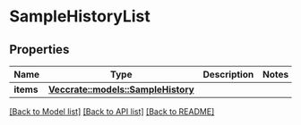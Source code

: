 # SampleHistoryList

## Properties

Name | Type | Description | Notes
------------ | ------------- | ------------- | -------------
**items** | [**Vec<crate::models::SampleHistory>**](SampleHistory.md) |  | 

[[Back to Model list]](../README.md#documentation-for-models) [[Back to API list]](../README.md#documentation-for-api-endpoints) [[Back to README]](../README.md)


